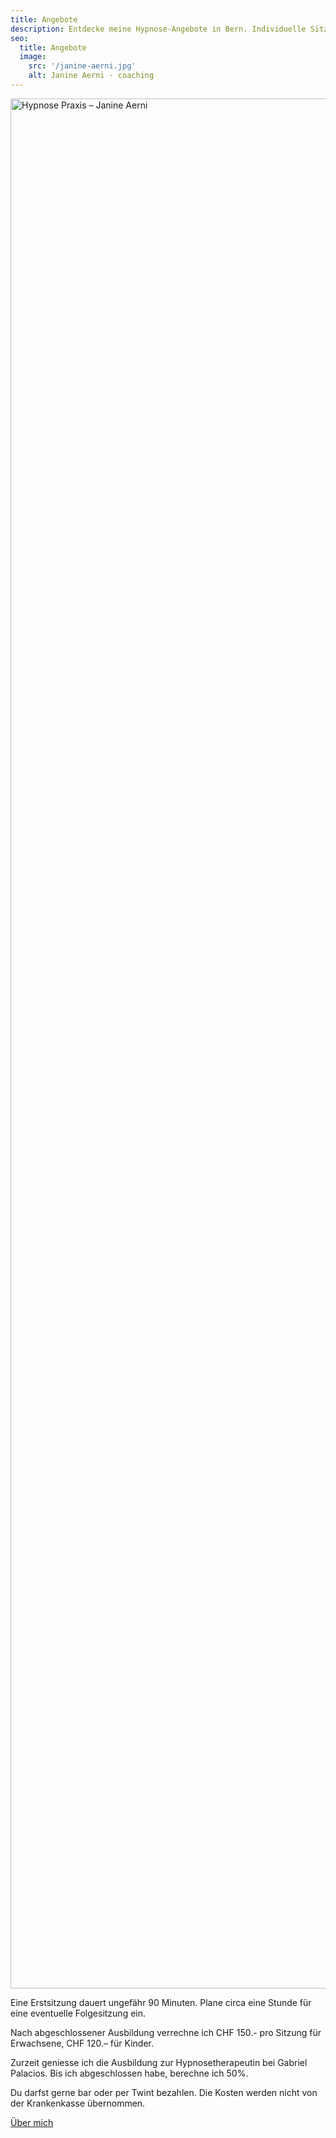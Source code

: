 ```yaml
---
title: Angebote
description: Entdecke meine Hypnose-Angebote in Bern. Individuelle Sitzungen gegen Stress, Ängste und mehr. Erstsitzungen 90 Min., Folgesitzungen 60 Min.
seo:
  title: Angebote
  image:
    src: '/janine-aerni.jpg'
    alt: Janine Aerni - coaching
---
```


<picture class="overflow-hidden rounded-xl">
<img
  srcset="../praxis-400w.avif 400w, ../praxis-600w.avif 600w, ../praxis-800w.avif 800w"
  sizes="(max-width: 400px) 400px, (max-width: 600px) 600px, (min-width: 601px) 800px"
  src="../praxis-800w.avif"
  alt="Hypnose Praxis – Janine Aerni"
  width="4032"
  height="3024"
  loading="lazy"
/>
</picture>

Eine Erstsitzung dauert ungefähr 90 Minuten. Plane circa eine Stunde für eine eventuelle Folgesitzung ein.

Nach abgeschlossener Ausbildung verrechne ich CHF 150.- pro Sitzung für Erwachsene, CHF 120.– für Kinder.

Zurzeit geniesse ich die Ausbildung zur Hypnosetherapeutin bei Gabriel Palacios. Bis ich abgeschlossen habe, berechne ich 50%.

Du darfst gerne bar oder per Twint bezahlen.
Die Kosten werden nicht von der Krankenkasse übernommen.

<a
href="/janine-aerni"
class="inline-flex items-center justify-center px-6 py-3 text-base leading-tight font-bold text-red-600 bg-transparent border border-red-600 rounded-full transition hover:bg-red-500 hover:text-red-50 no-underline "
onclick="document.app.emitEvent('mouseDown', 'trigger-to-4');"> Über mich</a>
